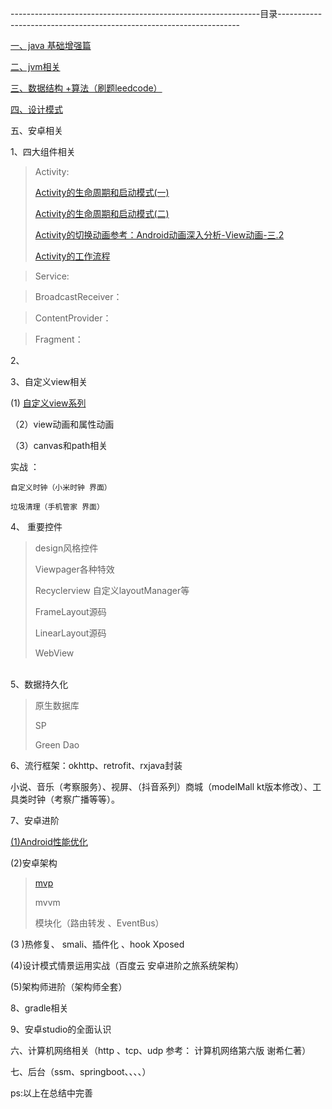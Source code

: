 --------------------------------------------------------------目录--------------------------------------------------------------------

[一、java 基础增强篇](https://github.com/sunnnydaydev/Notes/blob/master/java%E8%BF%9B%E9%98%B6.md)

[二、jvm相关](https://github.com/sunnnydaydev/Notes/blob/master/java%E8%BF%9B%E9%98%B6.md)

[三、数据结构 +算法（刷题leedcode）](https://github.com/sunnnydaydev/DataStructure)


[四、设计模式](https://github.com/sunnnydaydev/DesignPatterns) 

五、安卓相关

1、四大组件相关

>Activity:
>
>[Activity的生命周期和启动模式(一)](https://blog.csdn.net/qq_38350635/article/details/88855761)
>
>[Activity的生命周期和启动模式(二)](https://blog.csdn.net/qq_38350635/article/details/88878310)
>
>[Activity的切换动画参考：Android动画深入分析-View动画-三.2](https://blog.csdn.net/qq_38350635/article/details/91355551)
>
>[Activity的工作流程](https://blog.csdn.net/qq_38350635/article/details/95048880)
>

>Service:
>

>BroadcastReceiver：
>

>ContentProvider：
>
>

>Fragment：
>
>


2、

3、自定义view相关

 (1) [自定义view系列](https://blog.csdn.net/qq_38350635/article/details/89294115)

（2）view动画和属性动画

（3）canvas和path相关

  实战 ： 

    自定义时钟（小米时钟 界面）

    垃圾清理（手机管家 界面）
4、  重要控件

> design风格控件
>
> Viewpager各种特效
>
> Recyclerview 自定义layoutManager等
>
> FrameLayout源码 
>
> LinearLayout源码 
>
> WebView

​         
5、数据持久化

> 原生数据库
>
> SP
>
> Green Dao

6、流行框架：okhttp、retrofit、rxjava封装

   小说、音乐（考察服务）、视屏、（抖音系列）商城（modelMall kt版本修改）、工具类时钟（考察广播等等）。     

7、安卓进阶

   [(1)Android性能优化](https://blog.csdn.net/qq_38350635/article/details/89430523)



   (2)安卓架构

> [mvp](https://blog.csdn.net/qq_38350635/article/details/89488965)
>
> mvvm
>
> 模块化（路由转发 、EventBus）

   (3 )热修复、 smali、插件化 、hook Xposed

  (4)设计模式情景运用实战（百度云 安卓进阶之旅系统架构）

   (5)架构师进阶（架构师全套）

8、gradle相关

9、安卓studio的全面认识

六、计算机网络相关（http 、tcp、udp 参考： 计算机网络第六版 谢希仁著）

七、后台（ssm、springboot、、、、）


ps:以上在总结中完善
